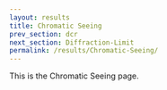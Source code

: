 ```yaml
---
layout: results
title: Chromatic Seeing
prev_section: dcr
next_section: Diffraction-Limit
permalink: /results/Chromatic-Seeing/
---
```


This is the Chromatic Seeing page.

